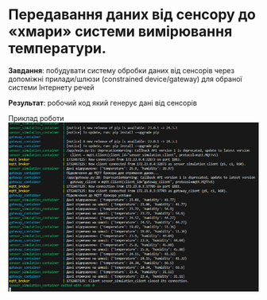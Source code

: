 # Передавання даних від сенсору до «хмари» системи вимірювання температури.
**Завдання**: побудувати систему обробки даних від сенсорів через  допоміжні прилади/шлюзи (constrained device/gateway) для обраної системи Інтернету речей

**Результат**: робочий код який генерує дані від сенсорів

Приклад роботи
![alt text](image.png)

